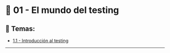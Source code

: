 # :star2: 01 - El mundo del testing

## :book: Temas:

- [1.1 - Introducción al testing](https://github.com/eugenia1984/QA-Egg/blob/main/01_el_mundo_del_testing/01_introduccion_al_testing.md)

---
